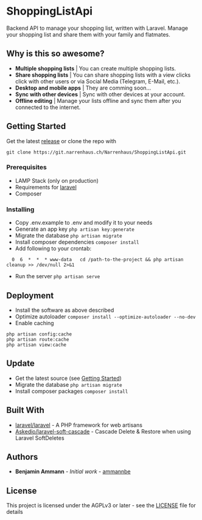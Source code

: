 # ShoppingListApi

Backend API to manage your shopping list, written with Laravel.
Manage your shopping list and share them with your family and flatmates.

## Why is this so awesome?

- **Multiple shopping lists** | You can create multiple shopping lists.
- **Share shopping lists** | You can share shopping lists with a view clicks click with other users or via Social Media (Telegram, E-Mail, etc.).
- **Desktop and mobile apps** | They are comming soon...
- **Sync with other devices** | Sync with other devices at your account.
- **Offline editing** | Manage your lists offline and sync them after you connected to the internet.

## Getting Started

Get the latest [release](https://git.narrenhaus.ch/Narrenhaus/ShoppingListApi/releases) or clone the repo with
```
git clone https://git.narrenhaus.ch/Narrenhaus/ShoppingListApi.git
```

### Prerequisites

- LAMP Stack (only on production)
- Requirements for [laravel](https://laravel.com/docs)
- Composer

### Installing

- Copy .env.example to .env and modify it to your needs
- Generate an app key `php artisan key:generate`
- Migrate the database `php artisan migrate`
- Install composer dependencies `composer install`
- Add following to your crontab:
```
  0  6  *  *  * www-data   cd /path-to-the-project && php artisan cleanup >> /dev/null 2>&1
```
- Run the server `php artisan serve`

## Deployment

- Install the software as above described
- Optimize autoloader `composer install --optimize-autoloader --no-dev`
- Enable caching

```
php artisan config:cache
php artisan route:cache
php artisan view:cache
```

## Update

- Get the latest source (see [Getting Started](#getting-started))
- Migrate the database `php artisan migrate`
- Install composer packages `composer install`

## Built With

* [laravel/laravel](https://github.com/laravel/laravel) - A PHP framework for web artisans
* [Askedio/laravel-soft-cascade](https://github.com/Askedio/laravel-soft-cascade) - Cascade Delete & Restore when using Laravel SoftDeletes

## Authors

* **Benjamin Ammann** - *Initial work* - [ammannbe](https://github.com/ammannbe)

## License

This project is licensed under the AGPLv3 or later - see the [LICENSE](LICENSE) file for details
